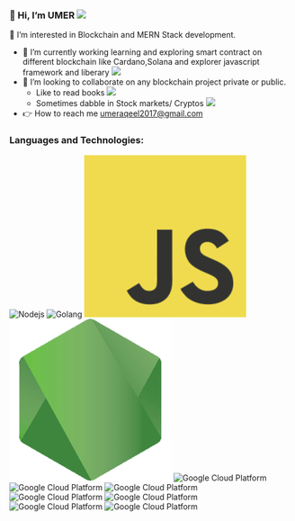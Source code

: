 
### 👋  Hi, I’m UMER <img src="https://emojis.slackmojis.com/emojis/images/1547582922/5197/party_blob.gif?1547582922" width="30"/> 
<p>👀 I’m interested in Blockchain and MERN Stack development.</p>

- 🌱 I’m currently working learning and exploring smart contract on different blockchain like Cardano,Solana and explorer javascript framework and liberary <img src="https://emojis.slackmojis.com/emojis/images/1597609868/10096/laptop_parrot.gif?1597609868" width="30">
- 💞️ I’m looking to collaborate on any blockchain project private or public.
    - Like to read books <img src="https://emojis.slackmojis.com/emojis/images/1588108671/8787/fb-hug.png?1588108671" width="30">
    - Sometimes dabble in Stock markets/ Cryptos <img src="https://emojis.slackmojis.com/emojis/images/1520808873/3643/cool-doge.gif?1520808873" width="30">
- 👉 How to reach me umeraqeel2017@gmail.com

### Languages and Technologies:
<p>
  <img alt="Nodejs" src="https://img.shields.io/badge/node.js-6DA55F?style=for-the-badge&logo=node.js&logoColor=white" />
   <img alt="Golang" src="https://img.shields.io/badge/go-%2300ADD8.svg?style=for-the-badge&logo=go&logoColor=whitee" />
  <img alt="Google Cloud Platform" src="https://raw.githubusercontent.com/github/explore/80688e429a7d4ef2fca1e82350fe8e3517d3494d/topics/javascript/javascript.png" /> 
  <img alt="Google Cloud Platform" src="https://raw.githubusercontent.com/github/explore/80688e429a7d4ef2fca1e82350fe8e3517d3494d/topics/nodejs/nodejs.png" /> 
  <img alt="Google Cloud Platform" src="" /> 
  <img alt="Google Cloud Platform" src="" /> 
  <img alt="Google Cloud Platform" src="" /> 
  <img alt="Google Cloud Platform" src="" /> 
  <img alt="Google Cloud Platform" src="" /> 
  <img alt="Google Cloud Platform" src="" /> 
  <img alt="Google Cloud Platform" src="" /> 
    
</p>




<!---
umeraqeel786/umeraqeel786 is a ✨ special ✨ repository because its `README.md` (this file) appears on your GitHub profile.
You can click the Preview link to take a look at your changes.
--->
